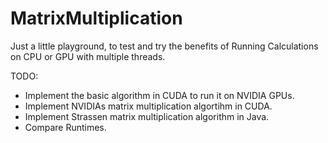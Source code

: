 # MatrixMultiplication
Just a little playground, to test and try the benefits of Running Calculations on CPU or GPU with multiple threads.

TODO:
* Implement the basic algorithm in CUDA to run it on NVIDIA GPUs.
* Implement NVIDIAs matrix multiplication algortihm in CUDA.
* Implement Strassen matrix multiplication algorithm in Java.
* Compare Runtimes.
